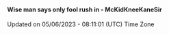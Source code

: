 #### Wise man says only fool rush in - McKidKneeKaneSir
Updated on 05/06/2023 - 08:11:01 (UTC) Time Zone
